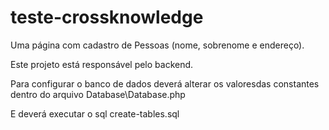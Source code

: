 # teste-crossknowledge
Uma página com cadastro de Pessoas (nome, sobrenome e endereço).

Este projeto está responsável pelo backend.

Para configurar o banco de dados deverá alterar os valoresdas constantes dentro do arquivo Database\Database.php

E deverá executar o sql create-tables.sql